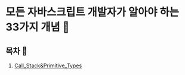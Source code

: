 # 모든 자바스크립트 개발자가 알아야 하는 33가지 개념  :pencil:


## 목차 :book:

1. [Call_Stack&Primitive_Types](./Call_Stack&Primitive_Types)
